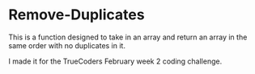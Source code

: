 # Remove-Duplicates

This is a function designed to take in an array and return an array in the same order with no duplicates in it.

I made it for the TrueCoders February week 2 coding challenge.
